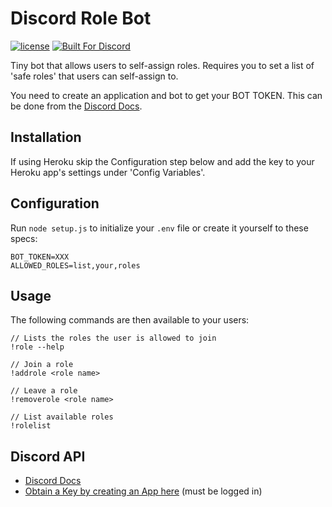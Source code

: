 Discord Role Bot
=========

[![license](https://img.shields.io/github/license/mashape/apistatus.svg)]()
[![Built For Discord](https://img.shields.io/badge/built%20for-Discord-7289DA.svg)](http://discordapp.com)

Tiny bot that allows users to self-assign roles. Requires you to set a list of 'safe roles' that users can self-assign to.

You need to create an application and bot to get your BOT TOKEN. This can be done from the [Discord Docs](https://discordapp.com/developers/applications/me).

## Installation

If using Heroku skip the Configuration step below and add the key to your Heroku app's settings under 'Config Variables'.

## Configuration

Run `node setup.js` to initialize your `.env` file or create it yourself to these specs:

```
BOT_TOKEN=XXX
ALLOWED_ROLES=list,your,roles
```

## Usage

The following commands are then available to your users:
```
// Lists the roles the user is allowed to join
!role --help

// Join a role
!addrole <role name>

// Leave a role
!removerole <role name>

// List available roles
!rolelist

```


## Discord API
- [Discord Docs](https://discordapp.com/developers/)
- [Obtain a Key by creating an App here](https://discordapp.com/developers/applications/me) (must be logged in)

